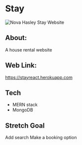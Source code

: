 # Stay


![Nova Hasley Stay Website](https://i.imgur.com/yWlo6NU.png)

## About:
A house rental website

## Web Link:
<https://stayreact.herokuapp.com>

## Tech
- MERN stack
- MongoDB



## Stretch Goal
Add search
Make a booking option